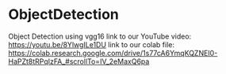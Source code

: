 # ObjectDetection
Object Detection using vgg16
 link to our YouTube video: https://youtu.be/8YlwgILe1DU
 link to our colab file: https://colab.research.google.com/drive/1s77cA6YmqKQZNEI0-HaPZt8tRPqIzFA_#scrollTo=IV_2eMaxQ6pa
